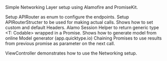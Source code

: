 Simple Networking Layer setup using Alamofire and PromiseKit.

Setup APIRouter as enum to configure the endpoints.
Setup APIRouterStructer to be used for making actual calls.
Shows how to set custom and default Headers.
Alamo Session Helper to return generic type <T: Codable> wrapped in a Promise.
Shows how to generate model from online Model generator (app.quicktype.io)
Chaining Promises to use results from previous promise as parameter on the next call.

ViewController demonstrates how to use the Networking setup.
